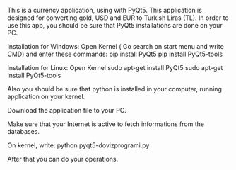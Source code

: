   This is a currency application, using with PyQt5.
  This application is designed for converting gold, USD and EUR to Turkish Liras (TL).
  In order to use this app, you should be sure that PyQt5 installations are done on your PC.

  Installation for Windows:
      Open Kernel ( Go search on start menu and write CMD) and enter these commands:
      pip install PyQt5
      pip install PyQt5-tools

  Installation for Linux:
      Open Kernel
      sudo apt-get install PyQt5
      sudo apt-get install PyQt5-tools

  Also you should be sure that python is installed in your computer, running application on your kernel.

  Download the application file to your PC.

  Make sure that your Internet is active to fetch informations from the databases.

  On kernel, write:
      python pyqt5-dovizprogrami.py

  After that you can do your operations.
